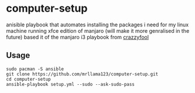 # computer-setup
anisible playbook that automates installing the packages i need for my linux machine running xfce edition of manjaro (will make it more genralised in the future) based it of the manjaro i3 playbook from [crazzyfool](https://github.com/crazzyfool/ansible-desktop-manjaro-i3)

## Usage
```Shell
sudo pacman -S ansible
git clone https://github.com/mrllama123/computer-setup.git
cd computer-setup
ansible-playbook setup.yml --sudo --ask-sudo-pass

```
